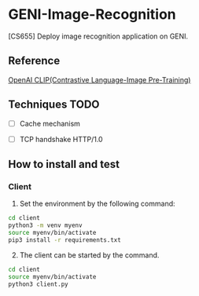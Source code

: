 # GENI-Image-Recognition

[CS655] Deploy image recognition application on GENI.

## Reference

[OpenAI CLIP(Contrastive Language-Image Pre-Training)](https://github.com/openai/CLIP)

## Techniques TODO

- [ ] Cache mechanism
- [ ] TCP handshake HTTP/1.0


## How to install and test
### Client
1. Set the environment by the following command:
``` bash
cd client
python3 -m venv myenv
source myenv/bin/activate
pip3 install -r requirements.txt
```
2. The client can be started by the command.
``` bash
cd client
source myenv/bin/activate
python3 client.py
```
